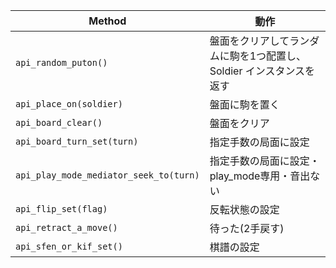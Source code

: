 | Method                                 | 動作                                                                |
|----------------------------------------|---------------------------------------------------------------------|
| `api_random_puton()`                   | 盤面をクリアしてランダムに駒を1つ配置し、Soldier インスタンスを返す |
| `api_place_on(soldier)`                | 盤面に駒を置く                                                      |
| `api_board_clear()`                    | 盤面をクリア                                                        |
| `api_board_turn_set(turn)`             | 指定手数の局面に設定                                                |
| `api_play_mode_mediator_seek_to(turn)` | 指定手数の局面に設定・play_mode専用・音出ない                       |
| `api_flip_set(flag)`                   | 反転状態の設定                                                      |
| `api_retract_a_move()`                 | 待った(2手戻す)                                                     |
| `api_sfen_or_kif_set()`                | 棋譜の設定                                                          |
